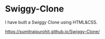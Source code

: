 # Swiggy-Clone
I have built a Swiggy Clone using HTML&amp;CSS.


https://sumitrajpurohit.github.io/Swiggy-Clone/
